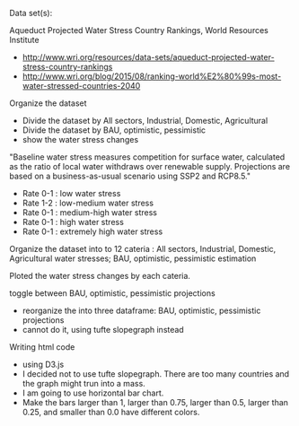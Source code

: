 Data set(s):

Aqueduct Projected Water Stress Country Rankings, World Resources Institute
- http://www.wri.org/resources/data-sets/aqueduct-projected-water-stress-country-rankings
- http://www.wri.org/blog/2015/08/ranking-world%E2%80%99s-most-water-stressed-countries-2040

Organize the dataset
- Divide the dataset by All sectors, Industrial, Domestic, Agricultural
- Divide the dataset by BAU, optimistic, pessimistic
- show the water stress changes

"Baseline water stress measures competition for surface water, calculated as the ratio of local water withdraws over renewable supply. Projections are based on a business-as-usual scenario using SSP2 and RCP8.5."

- Rate 0-1 : low            water stress
- Rate 1-2 : low-medium     water stress
- Rate 0-1 : medium-high    water stress
- Rate 0-1 : high           water stress
- Rate 0-1 : extremely high water stress

Organize the dataset into to 12 cateria : All sectors, Industrial, Domestic, Agricultural water stresses; BAU, optimistic, pessimistic estimation

Ploted the water stress changes by each cateria.

toggle between BAU, optimistic, pessimistic projections
- reorganize the into three dataframe: BAU, optimistic, pessimistic projections
- cannot do it, using tufte slopegraph instead

Writing html code
- using D3.js
- I decided not to use tufte slopegraph. There are too many countries and the graph might trun into a mass.
- I am going to use horizontal bar chart.
- Make the bars larger than 1, larger than 0.75, larger than 0.5, larger than 0.25, and smaller than 0.0 have different colors.




